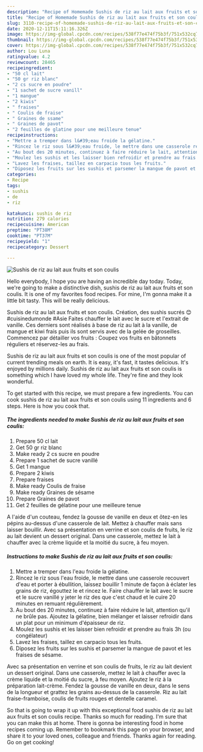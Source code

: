 ```yaml
---
description: "Recipe of Homemade Sushis de riz au lait aux fruits et son coulis"
title: "Recipe of Homemade Sushis de riz au lait aux fruits et son coulis"
slug: 3110-recipe-of-homemade-sushis-de-riz-au-lait-aux-fruits-et-son-coulis
date: 2020-12-11T15:11:16.326Z
image: https://img-global.cpcdn.com/recipes/538f77e474f75b3f/751x532cq70/sushis-de-riz-au-lait-aux-fruits-et-son-coulis-photo-principale-de-la-recette.jpg
thumbnail: https://img-global.cpcdn.com/recipes/538f77e474f75b3f/751x532cq70/sushis-de-riz-au-lait-aux-fruits-et-son-coulis-photo-principale-de-la-recette.jpg
cover: https://img-global.cpcdn.com/recipes/538f77e474f75b3f/751x532cq70/sushis-de-riz-au-lait-aux-fruits-et-son-coulis-photo-principale-de-la-recette.jpg
author: Lou Luna
ratingvalue: 4.2
reviewcount: 28465
recipeingredient:
- "50 cl lait"
- "50 gr riz blanc"
- "2 cs sucre en poudre"
- "1 sachet de sucre vanill"
- "1 mangue"
- "2 kiwis"
- " fraises"
- " Coulis de fraise"
- " Graines de ssame"
- " Graines de pavot"
- "2 feuilles de glatine pour une meilleure tenue"
recipeinstructions:
- "Mettre a tremper dans l&#39;eau froide la gélatine."
- "Rincez le riz sous l&#39;eau froide, le mettre dans une casserole recouvert d&#39;eau et porter à ébullition, laissez bouillir 1 minute de façon à éclater les grains de riz, égouttez le et rincez le. Faire chauffer le lait avec le sucre et le sucre vanillé y jeter le riz des que c&#39;est chaud et le cuire 20 minutes en remuant régulièrement."
- "Au bout des 20 minutes, continuez à faire réduire le lait, attention qu&#39;il ne brûle pas. Ajoutez la gélatine, bien mélanger et laisser refroidir dans un plat pour un minimum d&#39;épaisseur de riz."
- "Moulez les sushis et les laisser bien refroidir et prendre au frais 3h (ou congélateur)"
- "Lavez les fraises, taillez en carpacio tous les fruits."
- "Diposez les fruits sur les sushis et parsemer la mangue de pavot et les fraises de sésame."
categories:
- Recipe
tags:
- sushis
- de
- riz

katakunci: sushis de riz 
nutrition: 279 calories
recipecuisine: American
preptime: "PT38M"
cooktime: "PT37M"
recipeyield: "1"
recipecategory: Dessert

---
```



![Sushis de riz au lait aux fruits et son coulis](https://img-global.cpcdn.com/recipes/538f77e474f75b3f/751x532cq70/sushis-de-riz-au-lait-aux-fruits-et-son-coulis-photo-principale-de-la-recette.jpg)

Hello everybody, I hope you are having an incredible day today. Today, we're going to make a distinctive dish, sushis de riz au lait aux fruits et son coulis. It is one of my favorites food recipes. For mine, I'm gonna make it a little bit tasty. This will be really delicious.

Sushis de riz au lait aux fruits et son coulis. Création, des sushis sucrés 😊 #cuisinedumonde #Asie Faites chauffer le lait avec le sucre et l&#39;extrait de vanille. Ces derniers sont réalisés à base de riz au lait à la vanille, de mangue et kiwi frais puis ils sont servis avec de la gelée de groseilles. Commencez par détailler vos fruits : Coupez vos fruits en bâtonnets réguliers et réservez-les au frais.

Sushis de riz au lait aux fruits et son coulis is one of the most popular of current trending meals on earth. It is easy, it's fast, it tastes delicious. It's enjoyed by millions daily. Sushis de riz au lait aux fruits et son coulis is something which I have loved my whole life. They're fine and they look wonderful.


To get started with this recipe, we must prepare a few ingredients. You can cook sushis de riz au lait aux fruits et son coulis using 11 ingredients and 6 steps. Here is how you cook that.

<!--inarticleads1-->

##### The ingredients needed to make Sushis de riz au lait aux fruits et son coulis:

1. Prepare 50 cl lait
1. Get 50 gr riz blanc
1. Make ready 2 cs sucre en poudre
1. Prepare 1 sachet de sucre vanillé
1. Get 1 mangue
1. Prepare 2 kiwis
1. Prepare  fraises
1. Make ready  Coulis de fraise
1. Make ready  Graines de sésame
1. Prepare  Graines de pavot
1. Get 2 feuilles de gélatine pour une meilleure tenue


A l&#39;aide d&#39;un couteau, fendez la gousse de vanille en deux et ôtez-en les pépins au-dessus d&#39;une casserole de lait. Mettez à chauffer mais sans laisser bouillir. Avec sa présentation en verrine et son coulis de fruits, le riz au lait devient un dessert original. Dans une casserole, mettez le lait à chauffer avec la crème liquide et la moitié du sucre, à feu moyen. 

<!--inarticleads2-->

##### Instructions to make Sushis de riz au lait aux fruits et son coulis:

1. Mettre a tremper dans l&#39;eau froide la gélatine.
1. Rincez le riz sous l&#39;eau froide, le mettre dans une casserole recouvert d&#39;eau et porter à ébullition, laissez bouillir 1 minute de façon à éclater les grains de riz, égouttez le et rincez le. Faire chauffer le lait avec le sucre et le sucre vanillé y jeter le riz des que c&#39;est chaud et le cuire 20 minutes en remuant régulièrement.
1. Au bout des 20 minutes, continuez à faire réduire le lait, attention qu&#39;il ne brûle pas. Ajoutez la gélatine, bien mélanger et laisser refroidir dans un plat pour un minimum d&#39;épaisseur de riz.
1. Moulez les sushis et les laisser bien refroidir et prendre au frais 3h (ou congélateur)
1. Lavez les fraises, taillez en carpacio tous les fruits.
1. Diposez les fruits sur les sushis et parsemer la mangue de pavot et les fraises de sésame.


Avec sa présentation en verrine et son coulis de fruits, le riz au lait devient un dessert original. Dans une casserole, mettez le lait à chauffer avec la crème liquide et la moitié du sucre, à feu moyen. Ajoutez le riz à la préparation lait-crème. Fendez la gousse de vanille en deux, dans le sens de la longueur et grattez les grains au-dessus de la casserole. Riz au lait fraise-framboise, coulis de fruits rouges et dentelle caramel. 

So that is going to wrap it up with this exceptional food sushis de riz au lait aux fruits et son coulis recipe. Thanks so much for reading. I'm sure that you can make this at home. There is gonna be interesting food in home recipes coming up. Remember to bookmark this page on your browser, and share it to your loved ones, colleague and friends. Thanks again for reading. Go on get cooking!
